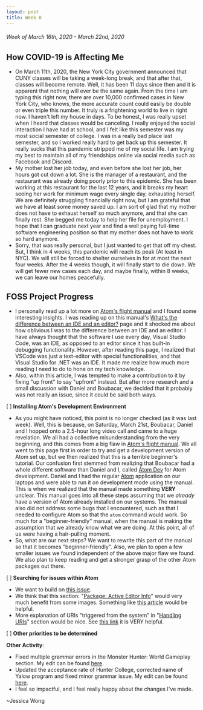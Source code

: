 ```yaml
---
layout: post
title: Week 8
---
```


###### Week of March 16th, 2020 - March 22nd, 2020 

## How COVID-19 is Affecting Me

- On March 11th, 2020, the New York City government announced that CUNY classes will be taking a week-long break, and that after that, classes will become remote. Well, it has been 11 days since then and it is apparent that nothing will ever be the same again. From the time I am typing this right now, there are over 10,000 confirmed cases in New York City, who knows, the more accurate count could easily be double or even triple this number. It truly is a frightening world to live in right now. I haven't left my house in days. To be honest, I was really upset when I heard that classes would be canceling. I really enjoyed the social interaction I have had at school, and I felt like this semester was my most social semester of college. I was in a really bad place last semester, and so I worked really hard to get back up this semester. It really sucks that this pandemic stripped me of my social life. I am trying my best to maintain all of my friendships online via social media such as Facebook and Discord. 
- My mother lost her job today, and even before she lost her job, her hours got cut down a lot. She is the manager of a restaurant, and the restaurant was already doing poorly prior to this epidemic. She has been working at this restaurant for the last 12 years, and it breaks my heart seeing her work for minimum wage every single day, exhausting herself. We are definitely struggling financially right now, but I am grateful that we have at least some money saved up. I am sort of glad that my mother does not have to exhaust herself so much anymore, and that she can finally rest. She begged me today to help her file for unemployment. I hope that I can graduate next year and find a well paying full-time software engineering position so that my mother does not have to work so hard anymore. 
- Sorry, that was really personal, but I just wanted to get that off my chest. But, I think in 4 weeks, this pandemic will reach its peak (At least in NYC). We will still be forced to shelter ourselves in for at most the next four weeks. After the 4 weeks though, it will finally start to die down. We will get fewer new cases each day, and maybe finally, within 8 weeks, we can leave our homes peacefully.

## FOSS Project Progress

- I personally read up a lot more on [Atom's flight manual](https://flight-manual.atom.io/hacking-atom/sections/hacking-on-atom-core/) and I found some interesting insights. I was reading up on this manual's [What's the difference between an IDE and an editor?](https://flight-manual.atom.io/faq/sections/what-s-the-difference-between-an-ide-and-an-editor/) page and it shocked me about how oblivious I was to the difference between an IDE and an editor. I have always thought that the software I use every day, Visual Studio Code, was an IDE, as opposed to an editor since it has built-in debugging functionality. However, after reading this page, I realized that VSCode was just a text-editor with special functionalities, and that Visual Studio for .NET was an IDE. It made me realize how much more reading I need to do to hone on my tech knowledge. 
- Also, within this article, I was tempted to make a contribution to it by fixing "up front" to say "upfront" instead. But after more research and a small discussion with Daniel and Boubacar, we decided that it probably was not really an issue, since it could be said both ways.

[ ] **Installing Atom's Development Environment** 

- As you might have noticed, this point is no longer checked (as it was last week). Well, this is because, on Saturday, March 21st, Boubacar, Daniel and I hopped onto a 2.5-hour long video call and came to a huge revelation. We all had a collective misunderstanding from the very beginning, and this comes from a big flaw in [Atom's flight manual](https://flight-manual.atom.io/hacking-atom/sections/hacking-on-atom-core/). We all went to this page first in order to try and get a development version of Atom set up, but we then realized that this is a terrible beginner's tutorial. Our confusion first stemmed from realizing that Boubacar had a whole different software than Daniel and I, called [Atom Dev](https://i.imgur.com/PZCqWJw.png) for Atom development. Daniel and I had the regular [Atom](https://i.imgur.com/xw3CtUr.png) application on our laptops and were able to run it on development mode using the manual. This is when we realized that the manual made something **VERY** unclear. This manual goes into all these steps assuming that we *already* have a version of Atom already installed on our systems. The manual also did not address some bugs that I encountered, such as that I needed to configure Atom so that the ``atom`` command would work. So much for a "beginner-friendly" manual, when the manual is making the assumption that we already know what we are doing. At this point, all of us were having a hair-pulling moment. 
- So, what are our next steps? We want to rewrite this part of the manual so that it becomes "beginner-friendly". Also, we plan to open a few smaller issues we found independent of the above major flaw we found. We also plan to keep reading and get a stronger grasp of the other Atom packages out there.

[ ] **Searching for issues within Atom**
- We want to build on [this issue](https://github.com/atom/flight-manual.atom.io/issues/482).
- We think that this section: "[Package: Active Editor Info](https://flight-manual.atom.io/hacking-atom/sections/package-active-editor-info/)" would very much benefit from some images. Something like [this article](https://blog.atom.io/2017/05/23/docks-deep-dive.html) would be helpful.
- More explanation of URIs "triggered from the system" in "[Handling URIs](https://flight-manual.atom.io/hacking-atom/sections/handling-uris/)" section would be nice. See [this link](https://discuss.atom.io/t/register-as-default-atom-uri-handler/50982/4) it is VERY helpful.

[ ] **Other priorities to be determined**

**Other Activity**: 
- Fixed multiple grammar errors in the Monster Hunter: World Gameplay section. My edit can be found [here](https://en.wikipedia.org/w/index.php?title=Monster_Hunter:_World&diff=prev&oldid=947220108).
- Updated the acceptance rate of Hunter College, corrected name of Yalow program and fixed minor grammar issue. My edit can be found [here](https://en.wikipedia.org/w/index.php?title=Hunter_College&diff=prev&oldid=947221499).
- I feel so impactful, and I feel really happy about the changes I've made.

~Jessica Wong